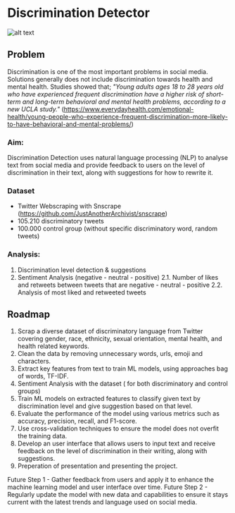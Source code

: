 
# **Discrimination Detector**

![alt text](https://images.everydayhealth.com/images/young-people-experience-frequent-discrimination-behavioral-mental-problems-1440x810.jpg?w=1110)

## Problem 
Discrimination is one of the most important problems in social media. Solutions generally does not include discrimination towards health and mental health.
Studies showed that;
_"Young adults ages 18 to 28 years old who have experienced frequent discrimination have a higher risk of short-term and long-term behavioral and mental health problems, according to a new UCLA study."_ (https://www.everydayhealth.com/emotional-health/young-people-who-experience-frequent-discrimination-more-likely-to-have-behavioral-and-mental-problems/)

### Aim:
Discrimination Detection uses natural language processing (NLP) to analyse text from social media and provide feedback to users on the level of discrimination in their text, along with suggestions for how to rewrite it.

### Dataset
- Twitter Webscraping with Snscrape (https://github.com/JustAnotherArchivist/snscrape)
- 105.210 discriminatory tweets
- 100.000 control group (without specific discriminatory word, random tweets)

### Analysis:
1. Discrimination level detection & suggestions
2. Sentiment Analysis (negative - neutral - positive)
  2.1. Number of likes and retweets between tweets that are negative - neutral - positive
  2.2. Analysis of most liked and retweeted tweets

## Roadmap
1. Scrap a diverse dataset of discriminatory language from Twitter covering gender, race, ethnicity, sexual orientation, mental health, and health related keywords.
2. Clean the data by removing unnecessary words, urls, emoji and characters.
3. Extract key features from text to train ML models, using approaches bag of words, TF-IDF.
4. Sentiment Analysis with the dataset ( for both discriminatory and control groups)
5. Train ML models on extracted features to classify given text by discrimination level and give suggestion based on that level.
6. Evaluate the performance of the model using various metrics such as accuracy, precision, recall, and F1-score. 
7. Use cross-validation techniques to ensure the model does not overfit the training data.
8. Develop an user interface that allows users to input text and receive feedback on the level of discrimination in their writing, along with suggestions.
9. Preperation of presentation and presenting the project.

Future Step 1 - Gather feedback from users and apply it to enhance the machine learning model and user interface over time. 
Future Step 2 - Regularly update the model with new data and capabilities to ensure it stays current with the latest trends and language used on social media.


